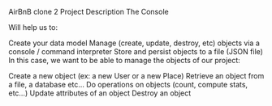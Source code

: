 AirBnB clone 2 Project
Description
The Console

Will help us to:

Create your data model
Manage (create, update, destroy, etc) objects via a console / command interpreter
Store and persist objects to a file (JSON file)
In this case, we want to be able to manage the objects of our project:

Create a new object (ex: a new User or a new Place)
Retrieve an object from a file, a database etc…
Do operations on objects (count, compute stats, etc…)
Update attributes of an object
Destroy an object
